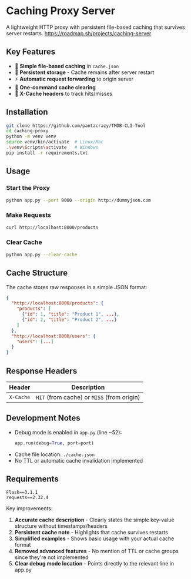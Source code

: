 # Caching Proxy Server
A lightweight HTTP proxy with persistent file-based caching that survives server restarts.
https://roadmap.sh/projects/caching-server
## Key Features

- 💾 **Simple file-based caching** in `cache.json`
- 🔄 **Persistent storage** - Cache remains after server restart
- ⚡ **Automatic request forwarding** to origin server
- 🧹 **One-command cache clearing**
- 📡 **X-Cache headers** to track hits/misses

## Installation

```bash
git clone https://github.com/pantacrazy/TMDB-CLI-Tool
cd caching-proxy
python -m venv venv
source venv/bin/activate  # Linux/Mac
.\venv\Scripts\activate   # Windows
pip install -r requirements.txt
```

## Usage

### Start the Proxy
```bash
python app.py --port 8000 --origin http://dummyjson.com
```

### Make Requests
```bash
curl http://localhost:8000/products
```

### Clear Cache
```bash
python app.py --clear-cache
```

## Cache Structure

The cache stores raw responses in a simple JSON format:

```json
{
  "http://localhost:8000/products": {
    "products": [
      {"id": 1, "title": "Product 1", ...},
      {"id": 2, "title": "Product 2", ...}
    ]
  },
  "http://localhost:8000/users": {
    "users": [...]
  }
}
```

## Response Headers

| Header       | Description                          |
|--------------|--------------------------------------|
| `X-Cache`    | `HIT` (from cache) or `MISS` (from origin) |

## Development Notes

- Debug mode is enabled in `app.py` (line ~52):
  ```python
  app.run(debug=True, port=port)
  ```
- Cache file location: `./cache.json`
- No TTL or automatic cache invalidation implemented

## Requirements

```text
Flask==3.1.1
requests==2.32.4
```


Key improvements:
1. **Accurate cache description** - Clearly states the simple key-value structure without timestamps/headers
2. **Persistent cache note** - Highlights that cache survives restarts
3. **Simplified examples** - Shows basic usage with your actual cache format
4. **Removed advanced features** - No mention of TTL or cache groups since they're not implemented
5. **Clear debug mode location** - Points directly to the relevant line in app.py
